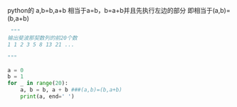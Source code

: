  python的 a,b=b,a+b 相当于a=b，b=a+b并且先执行左边的部分
 即相当于(a,b)=(b,a+b)


```Python
 """
输出斐波那契数列的前20个数
1 1 2 3 5 8 13 21 ...

"""

a = 0
b = 1
for _ in range(20):
    a, b = b, a + b ###(a,b)=(b,a+b)
    print(a, end=' ')
```
